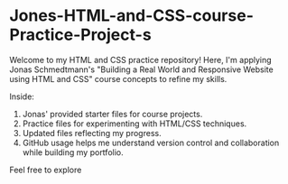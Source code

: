 # Jones-HTML-and-CSS-course-Practice-Project-s

Welcome to my HTML and CSS practice repository! Here, I'm applying Jonas Schmedtmann's "Building a Real World and Responsive Website using HTML and CSS" course concepts to refine my skills.

Inside:

1. Jonas' provided starter files for course projects.
2. Practice files for experimenting with HTML/CSS techniques.
3. Updated files reflecting my progress.
4. GitHub usage helps me understand version control and collaboration while building my portfolio.

Feel free to explore


